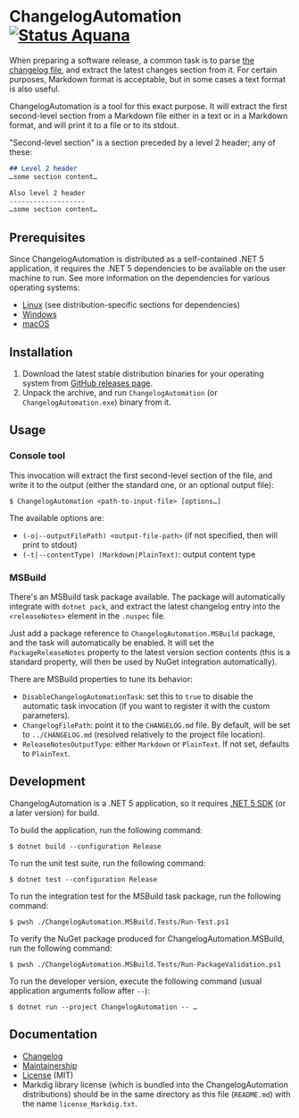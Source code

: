 ChangelogAutomation [![Status Aquana][status-aquana]][andivionian-status-classifier]
===================

When preparing a software release, a common task is to parse [the changelog file][keep-a-changelog], and extract the latest changes section from it. For certain purposes, Markdown format is acceptable, but in some cases a text format is also useful.

ChangelogAutomation is a tool for this exact purpose. It will extract the first second-level section from a Markdown file either in a text or in a Markdown format, and will print it to a file or to its stdout.

"Second-level section" is a section preceded by a level 2 header; any of these:

```markdown
## Level 2 header
…some section content…

Also level 2 header
-------------------
…some section content…
```

Prerequisites
-------------

Since ChangelogAutomation is distributed as a self-contained .NET 5 application, it requires the .NET 5 dependencies to be available on the user machine to run. See more information on the dependencies for various operating systems:

- [Linux][deps.linux] (see distribution-specific sections for dependencies)
- [Windows][deps.windows]
- [macOS][deps.macos]

Installation
------------

1. Download the latest stable distribution binaries for your operating system from [GitHub releases page][releases].
2. Unpack the archive, and run `ChangelogAutomation` (or `ChangelogAutomation.exe`) binary from it.

Usage
-----

### Console tool

This invocation will extract the first second-level section of the file, and write it to the output (either the standard one, or an optional output file):

```console
$ ChangelogAutomation <path-to-input-file> [options…]
```

The available options are:

- `(-o|--outputFilePath) <output-file-path>` (if not specified, then will print to stdout)
- `(-t|--contentType) (Markdown|PlainText)`: output content type

### MSBuild

There's an MSBuild task package available. The package will automatically integrate with `dotnet pack`, and extract the latest changelog entry into the `<releaseNotes>` element in the `.nuspec` file.

Just add a package reference to `ChangelogAutomation.MSBuild` package, and the task will automatically be enabled. It will set the `PackageReleaseNotes` property to the latest version section contents (this is a standard property, will then be used by NuGet integration automatically).

There are MSBuild properties to tune its behavior:

- `DisableChangelogAutomationTask`: set this to `true` to disable the automatic task invocation (if you want to register it with the custom parameters).
- `ChangelogFilePath`: point it to the `CHANGELOG.md` file. By default, will be set to `../CHANGELOG.md` (resolved relatively to the project file location).
- `ReleaseNotesOutputType`: either `Markdown` or `PlainText`. If not set, defaults to `PlainText`.

Development
-----------

ChangelogAutomation is a .NET 5 application, so it requires [.NET 5 SDK][dotnet-sdk] (or a later version) for build.

To build the application, run the following command:

```console
$ dotnet build --configuration Release
```

To run the unit test suite, run the following command:

```console
$ dotnet test --configuration Release
```

To run the integration test for the MSBuild task package, run the following command:

```console
$ pwsh ./ChangelogAutomation.MSBuild.Tests/Run-Test.ps1
```

To verify the NuGet package produced for ChangelogAutomation.MSBuild, run the following command:

```console
$ pwsh ./ChangelogAutomation.MSBuild.Tests/Run-PackageValidation.ps1
```

To run the developer version, execute the following command (usual application arguments follow after `--`):

```console
$ dotnet run --project ChangelogAutomation -- …
```

Documentation
-------------

- [Changelog][changelog]
- [Maintainership][maintainership]
- [License][license] (MIT)
- Markdig library license (which is bundled into the ChangelogAutomation distributions) should be in the same directory as this file (`README.md`) with the name `license_Markdig.txt`.

[andivionian-status-classifier]: https://github.com/ForNeVeR/andivionian-status-classifier#status-aquana-
[changelog]: ./CHANGELOG.md
[deps.linux]: https://docs.microsoft.com/en-us/dotnet/core/install/linux
[deps.macos]: https://docs.microsoft.com/en-us/dotnet/core/install/macos#dependencies
[deps.windows]: https://docs.microsoft.com/en-us/dotnet/core/install/windows?tabs=net50#dependencies
[dotnet-sdk]: https://dotnet.microsoft.com/
[keep-a-changelog]: http://keepachangelog.com/
[license]: ./LICENSE.md
[maintainership]: ./MAINTAINERSHIP.md
[releases]: https://github.com/ForNeVeR/ChangelogAutomation/releases

[status-aquana]: https://img.shields.io/badge/status-aquana-yellowgreen.svg
